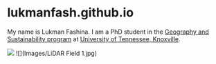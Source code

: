 # lukmanfash.github.io
My name is Lukman Fashina. I am a PhD student in the [Geography and Sustainability program](https://geography.utk.edu/) at [University of Tennessee, Knoxville](https://www.utk.edu/). 

![](URL)
![](Images/LiDAR Field 1.jpg)

